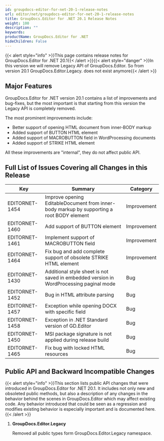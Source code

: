 ```yaml
---
id: groupdocs-editor-for-net-20-1-release-notes
url: editor/net/groupdocs-editor-for-net-20-1-release-notes
title: GroupDocs.Editor for .NET 20.1 Release Notes
weight: 100
description: ""
keywords: 
productName: GroupDocs.Editor for .NET
hideChildren: False
---
```

{{< alert style="info" >}}This page contains release notes for GroupDocs.Editor for .NET 20.1{{< /alert >}}{{< alert style="danger" >}}In this version we will remove Legacy API of GroupDocs.Editor. So from version 20.1 GroupDocs.Editor.Legacy. does not exist anymore{{< /alert >}}

## Major Features

GroupDocs.Editor for .NET version 20.1 contains a list of improvements and bug-fixes, but the most important is that starting from this version the Legacy API is completely removed.

The most prominent improvements include:

*   Better support of opening HTML document from inner-BODY markup
*   Added support of BUTTON HTML element
*   Added support of MACROBUTTON field in WordProcessing documents
*   Added support of STRIKE HTML element

All these improvements are "internal", they do not affect public API.

## Full List of Issues Covering all Changes in this Release

| Key | Summary | Category |
| --- | --- | --- |
| EDITORNET-1454 | Improve opening EditableDocument from inner-body markup by supporting a root BODY element | Improvement |
| EDITORNET-1460 | Add support of BUTTON element | Improvement |
| EDITORNET-1461 | Implement support of MACROBUTTON field | Improvement |
| EDITORNET-1464 | Fix bug and add complete support of obsolete STRIKE HTML element | Improvement |
| EDITORNET-1430 | Additional style sheet is not saved in embedded version in WordProcessing paginal mode | Bug |
| EDITORNET-1452 | Bug in HTML attribute parsing | Bug |
| EDITORNET-1457 | Exception while opening DOCX with specific field | Bug |
| EDITORNET-1458 | Exception in .NET Standard version of GD.Editor | Bug |
| EDITORNET-1450 | MSI package signature is not applied during release build | Bug |
| EDITORNET-1465 | Fix bug with locked HTML resources | Bug |

## Public API and Backward Incompatible Changes

{{< alert style="info" >}}This section lists public API changes that were introduced in GroupDocs.Editor for .NET 20.1. It includes not only new and obsoleted public methods, but also a description of any changes in the behavior behind the scenes in GroupDocs.Editor which may affect existing code. Any behavior introduced that could be seen as a regression and modifies existing behavior is especially important and is documented here.{{< /alert >}}

1.  **GroupDocs.Editor.Legacy**
    
    Removed all public types form GroupDocs.Editor.Legacy namespace.
